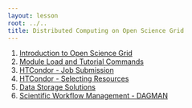 ```yaml
---
layout: lesson
root: ../..
title: Distributed Computing on Open Science Grid
---
```

<div class="toc" markdown="1">

1.  [Introduction to Open Science Grid](01-IntroGrid.html)
2.  [Module Load and Tutorial Commands](02-modules.html)
3.  [HTCondor - Job Submission](03-HTCondor-Submitting.html)
4.  [HTCondor - Selecting Resources](04-TroubleShooting.html)
5.  [Data Storage Solutions](05-Stash.html)
6.  [Scientific Workflow Management - DAGMAN](06-dagman.html)
</div>
